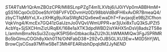 $START$sMr1QrAmZBOzCPR/MI8SLnpPZgT4m1LXVbj6/iJ0iYVp0mABBHmM+gSS16CqoOcDDoeSfoY08FVFVDDvmHz0D/98bbVdBdFH6xAvDR7BmeaQ4/zbyCTIqMbYxLX+zXHKg9juXiaSWgN2Qx6ewEwaDhT+FavjaojEe9BjZlCfhonVqkVng4/KmcEx7GQ41zGaIJznJo0VQvI/WmUPPR+ar3jUxi8xTuQ3kSJPZt5AcbYq+SjSXCHmZizURq8X/168e1aXTK3dpdWBD2isYAHX5nDsVj8ads2T58eL/amhmBmxNsSui3ZcqyiK5PlS6nGtbkac8aZU2h3LhWMAMIQw3FgJSPRMRBo5bGlmuCOGh8yXkh0TN/OiNFabD38+29ZvOJB5GLXU3Ew+M0D5hYjWLBrowCjsCGsa97Mfiw5BeT3Mt4FEARlsbhDpqIdM2JyN$END$